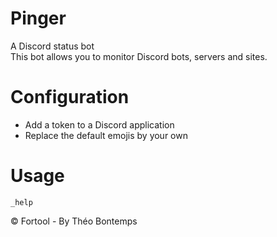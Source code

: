 # Pinger
A Discord status bot\
This bot allows you to monitor Discord bots, servers and sites.

# Configuration
- Add a token to a Discord application
- Replace the default emojis by your own

# Usage
`_help`

© Fortool - By Théo Bontemps
